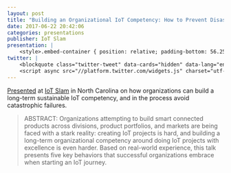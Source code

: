 ```yaml
---
layout: post
title: "Building an Organizational IoT Competency: How to Prevent Disaster"
date: 2017-06-22 20:42:06
categories: presentations
publisher: IoT Slam
presentation: |
    <style>.embed-container { position: relative; padding-bottom: 56.25%; height: 0; overflow: hidden; max-width: 100%; } .embed-container iframe, .embed-container object, .embed-container embed { position: absolute; top: 0; left: 0; width: 100%; height: 100%; }</style><div class='embed-container'><iframe src='//www.slideshare.net/slideshow/embed_code/key/fn01pRm4JDwPU5' width='595' height='485' frameborder='0' marginwidth='0' marginheight='0' scrolling='no' style='border:1px solid #CCC; border-width:1px; margin-bottom:5px; max-width: 100%;' allowfullscreen> </iframe> <div style='margin-bottom:5px'> <strong> <a href='//www.slideshare.net/MarkBenson5/building-an-organizational-iot-competency-how-to-prevent-disaster' title='Building an Organizational IoT Competency: How to Prevent Disaster' target='_blank'>Building an Organizational IoT Competency: How to Prevent Disaster</a> </strong> from <strong><a target='_blank' href='https://www.slideshare.net/MarkBenson5'>Mark Benson</a></strong> </div></div>
twitter: |
    <blockquote class="twitter-tweet" data-cards="hidden" data-lang="en"><p lang="en" dir="ltr">Top 5 challenges to IOT adoption are &quot;people based&quot;...Mark Benson - Expsite... <a href="https://twitter.com/hashtag/iotslam?src=hash">#iotslam</a> <a href="https://t.co/QKl8tTpQYj">pic.twitter.com/QKl8tTpQYj</a></p>&mdash; Wayne Irwin (@wayneirwin01) <a href="https://twitter.com/wayneirwin01/status/877900091952160768">June 22, 2017</a></blockquote>
    <script async src="//platform.twitter.com/widgets.js" charset="utf-8"></script>
---
```


[Presented][ln1] at [IoT Slam][ln2] in North Carolina on how organizations can build a long-term sustainable IoT competency, and in the process avoid catastrophic failures.

> ABSTRACT: Organizations attempting to build smart connected products across divisions, product portfolios, and markets are being faced with a stark reality: creating IoT projects is hard, and building a long-term organizational competency around doing IoT projects with excellence is even harder. Based on real-world experience, this talk presents five key behaviors that successful organizations embrace when starting an IoT journey.

[ln1]: http://iotslam.com/session/building-organizational-iot-competency-prevent-disaster/
[ln2]: http://iotslam.com/

